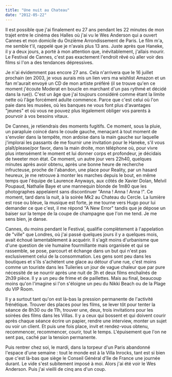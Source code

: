 ```yaml
---
title: "Une nuit au Chateau"
date: "2012-05-22"
---
```


Il est possible que j'ai finalement eu 27 ans pendant les 22 minutes de mon trajet entre le cinéma des Halles où j'ai vu le Wes Anderson qui a ouvert Cannes et mon domicile du Onzième Arrondissement de Paris. Le film m'a, me semble t'il, rappelé que je n'avais plus 13 ans. Juste après que Haneke, il y a deux jours, a porté à mon attention que, inévitablement, j'allais mourir. Le Festival de Cannes, c'est pas exactement l'endroit rêvé où aller voir des films si l'on a des tendances dépressives.

Je n'ai évidemment pas encore 27 ans. Cela n'arrivera que le 16 juillet prochain (en 2003, je vous aurais mis un lien vers ma wishlist Amazon et un fan m'aurait envoyé un CD de mon artiste préféré (il se trouve qu'en ce moment j'écoute Moderat en boucle en marchant d'un pas rythmé et décidé dans la rue)). C'est un âge que j'ai toujours considéré comme étant la limite nette où l'âge forcément adulte commence. Parce que c'est celui où l'on paie dans les musées, où les banques ne vous font plus d'avantages "jeunes" et où vous ne pouvez plus légalement obliger vos parents à pourvoir à vos besoins vitaux.

De Cannes, je retiendrais des moments fugitifs. Ce moment, sous la pluie, un parapluie coincé dans le coude gauche, menaçant à tout moment de s'envoler dans la tempête, mon ardoise dans la main gauche sur laquelle j'implorai les passants de me fournir une invitation pour le Haneke, s'il vous plaît/please/por favor, dans la main droite, mon téléphone où, pour vivre plus intensément le moment et lui donner corps et profondeur, je décidais de tweeter mon état. Ce moment, un autre jour vers 22h40, quelques minutes après avoir obtenu, après une bonne heure de recherche infructeuse, proche de l'abandon, une place pour Reality, par un hasard heureux, je me retrouve à monter les marches depuis le bout, en même temps que l'équipe de Laurence Anyways, aux côtés de Xavier Dolan, Melvil Poupaud, Nathalie Baye et une mannequin blonde de 1m80 que les photographes appelaient sans discontinuer "Anna ! Anna ! Anna !". Ce moment, tard dans la nuit, à la soirée Mk2 au Chateau du Cercle. La lumière est rose ou bleue, la musique est forte, je me tourne vers Hugo pour lui demander ce que c'est, il me répond "A New Error" tandis que je dépose un baiser sur la tempe de la coupe de champagne que l'on me tend. Je me sens bien, je danse.

Cannes, du moins pendant le Festival, qualifie complètement à l'appelation de "ville" que Londres, où j'ai passé quelques jours il y a quelques mois, avait échoué lamentablement à acquérir. Il s'agit moins d'urbanisme que d'une question de vie humaine fourmillante mais organisée et qui se rassemble, se pose, parcourt et échange dans un but qui n'est pas exclusivement celui de la consommation. Les gens sont peu dans les boutiques et s'ils s'achètent une glace au détour d'une rue, c'est moins comme un touriste dans les Tuileries un jour de vague chaleur que par pure nécessité de se nourrir après une nuit de 3h et deux films enchaînés de 2h39 pièce. Il y a un peu de frime et de paillettes. Mais au final, beaucoup moins qu'on l'imagine si l'on s'éloigne un peu du Nikki Beach ou de la Plage du VIP Room.

Il y a surtout tant qu'on est là-bas la pression permanente de l'activité frénétique. Trouver des places pour les films, se lever tôt pour tenter la séance de 8h30 ou de 11h, trouver une, deux, trois invitations pour les soirées des films dans les Villas. Il y a ceux qui bossent et qui doivent courir après chaque séance écrire un papier, rendre une interview, monter un sujet ou voir un client. Et puis une fois place, invit et rendez-vous obtenu, recommencer, recommencer, courir, tout le temps. L'épuisement que l'on ne sent pas, caché par la tension permanente.

Puis rentrer chez soi, le mardi, dans la torpeur d'un Paris abandonné l'espace d'une semaine : tout le monde est à la Villa Inrocks, tant est si bien que c'est là-bas que siège le Conseil Général d'île de France une journée durant. Le vide s'est subitement imposé à moi. Alors j'ai été voir le Wes Anderson. Puis j'ai vieilli de cinq ans d'un coup.

